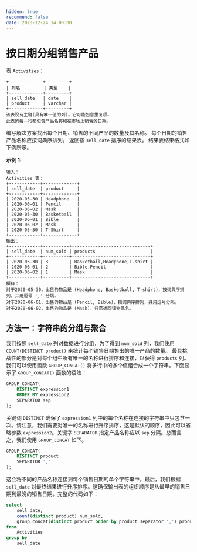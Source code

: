 ```yaml
---
hidden: true
recommend: false
date: 2023-12-24 14:00:00
---
```


# 按日期分组销售产品

表 `Activities`：

```
+-------------+---------+
| 列名         | 类型    |
+-------------+---------+
| sell_date   | date    |
| product     | varchar |
+-------------+---------+
该表没有主键(具有唯一值的列)。它可能包含重复项。
此表的每一行都包含产品名称和在市场上销售的日期。
```

 

编写解决方案找出每个日期、销售的不同产品的数量及其名称。
每个日期的销售产品名称应按词典序排列。
返回按 `sell_date` 排序的结果表。
结果表结果格式如下例所示。

 

**示例 1:**

```
输入：
Activities 表：
+------------+-------------+
| sell_date  | product     |
+------------+-------------+
| 2020-05-30 | Headphone   |
| 2020-06-01 | Pencil      |
| 2020-06-02 | Mask        |
| 2020-05-30 | Basketball  |
| 2020-06-01 | Bible       |
| 2020-06-02 | Mask        |
| 2020-05-30 | T-Shirt     |
+------------+-------------+
输出：
+------------+----------+------------------------------+
| sell_date  | num_sold | products                     |
+------------+----------+------------------------------+
| 2020-05-30 | 3        | Basketball,Headphone,T-shirt |
| 2020-06-01 | 2        | Bible,Pencil                 |
| 2020-06-02 | 1        | Mask                         |
+------------+----------+------------------------------+
解释：
对于2020-05-30，出售的物品是 (Headphone, Basketball, T-shirt)，按词典序排列，并用逗号 ',' 分隔。
对于2020-06-01，出售的物品是 (Pencil, Bible)，按词典序排列，并用逗号分隔。
对于2020-06-02，出售的物品是 (Mask)，只需返回该物品名。
```

## 方法一：字符串的分组与聚合

我们按照 `sell_date` 列对数据进行分组，为了得到 `num_sold` 列，我们使用 `COUNT(DISTINCT product)` 来统计每个销售日期售出的唯一产品的数量。
最具挑战性的部分是对每个组中所有唯一的名称进行排序和连接，以获得 `products` 列。我们可以使用函数 `GROUP_CONCAT()` 将多行中的多个值组合成一个字符串。下面显示了 `GROUP_CONCAT()` 函数的语法：

```sql
GROUP_CONCAT(
    DISTINCT expression1
    ORDER BY expression2
    SEPARATOR sep
);
```

关键词 `DISTINCT` 确保了 `expression1` 列中的每个名称在连接的字符串中只包含一次。请注意，我们需要对唯一的名称进行升序排序，这是默认的顺序，因此可以省略参数 `expression2`。关键字 `SEPARATOR` 指定产品名称应以 `sep` 分隔。总而言之，我们使用 `GROUP_CONCAT` 如下。

```sql
GROUP_CONCAT(
    DISTINCT product
    SEPARATOR ','
);
```

这会将不同的产品名称连接到每个销售日期的单个字符串中。最后，我们根据 `sell_date` 对最终结果进行升序排序。这确保输出表的组织顺序是从最早的销售日期到最晚的销售日期。完整的代码如下：

```sql
select
    sell_date,
    count(distinct product) num_sold,
    group_concat(distinct product order by product separator ',') products
from
    Activities
group by
    sell_date
```

